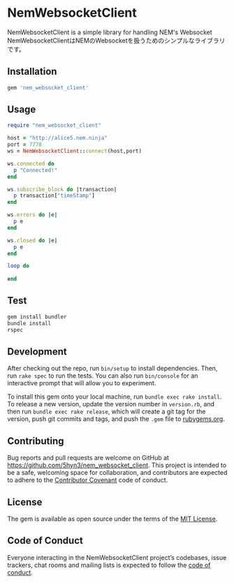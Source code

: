 # NemWebsocketClient
NemWebsocketClient is a simple library for handling NEM's Websocket
NemWebsocketClientはNEMのWebsocketを扱うためのシンプルなライブラリです。
## Installation

```ruby
gem 'nem_websocket_client'
```

## Usage

```ruby
require "nem_websocket_client"

host = "http://alice5.nem.ninja"
port = 7778
ws = NemWebsocketClient::connect(host,port)

ws.connected do
  p "Connected!"
end

ws.subscribe_block do |transaction|
  p transaction["timeStamp"]
end

ws.errors do |e|
  p e
end

ws.closed do |e|
  p e
end

loop do
  
end
```

## Test
```ruby
gem install bundler
bundle install
rspec
```


## Development

After checking out the repo, run `bin/setup` to install dependencies. Then, run `rake spec` to run the tests. You can also run `bin/console` for an interactive prompt that will allow you to experiment.

To install this gem onto your local machine, run `bundle exec rake install`. To release a new version, update the version number in `version.rb`, and then run `bundle exec rake release`, which will create a git tag for the version, push git commits and tags, and push the `.gem` file to [rubygems.org](https://rubygems.org).

## Contributing

Bug reports and pull requests are welcome on GitHub at https://github.com/5hyn3/nem_websocket_client. This project is intended to be a safe, welcoming space for collaboration, and contributors are expected to adhere to the [Contributor Covenant](http://contributor-covenant.org) code of conduct.

## License

The gem is available as open source under the terms of the [MIT License](https://opensource.org/licenses/MIT).

## Code of Conduct

Everyone interacting in the NemWebsocketClient project’s codebases, issue trackers, chat rooms and mailing lists is expected to follow the [code of conduct](https://github.com/[USERNAME]/nem_websocket_client/blob/master/CODE_OF_CONDUCT.md).
